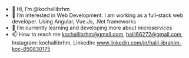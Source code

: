 - 👋 Hi, I’m @kochallibrhm
- 👀 I’m interested in Web Development. I am working as a full-stack web developer. Using Angular, Vue.Js, .Net frameworks
- 🌱 I’m currently learning and developing more about microservices
- 📫 How to reach me kochallibrhm@gmail.com, halil66272@gmail.com, Instagram: kochallibrhm, LinkedIn: www.linkedin.com/in/halil-ibrahim-koç-850830175
<!---
kochallibrhm/kochallibrhm is a ✨ special ✨ repository because its `README.md` (this file) appears on your GitHub profile.
You can click the Preview link to take a look at your changes.
--->
